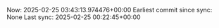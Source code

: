 Now: 2025-02-25 03:43:13.974476+00:00 Earliest commit since sync: None Last sync: 2025-02-25 00:22:45+00:00
